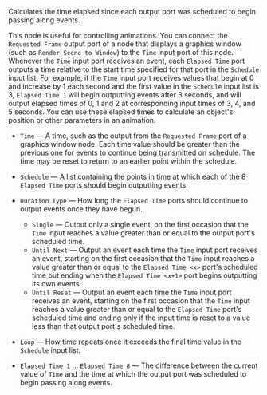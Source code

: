 Calculates the time elapsed since each output port was scheduled to begin passing along events.

This node is useful for controlling animations. You can connect the `Requested Frame` output port of a node that displays a graphics window (such as `Render Scene to Window`) to the `Time` input port of this node. Whenever the `Time` input port receives an event, each `Elapsed Time` port outputs a time relative to the start time specified for that port in the `Schedule` input list. For example, if the `Time` input port receives values that begin at 0 and increase by 1 each second and the first value in the `Schedule` input list is 3, `Elapsed Time 1` will begin outputting events after 3 seconds, and will output elapsed times of 0, 1 and 2 at corresponding input times of 3, 4, and 5 seconds. You can use these elapsed times to calculate an object's position or other parameters in an animation.

   - `Time` — A time, such as the output from the `Requested Frame` port of a graphics window node. Each time value should be greater than the previous one for events to continue being transmitted on schedule. The time may be reset to return to an earlier point within the schedule.
   - `Schedule` — A list containing the points in time at which each of the 8 `Elapsed Time` ports should begin outputting events.
   - `Duration Type` — How long the `Elapsed Time` ports should continue to output events once they have begun.
      - `Single` — Output only a single event, on the first occasion that the `Time` input reaches a value greater than or equal to the output port's scheduled time.
      - `Until Next` — Output an event each time the `Time` input port receives an event, starting on the first occasion that the `Time` input reaches a value greater than or equal to the `Elapsed Time <x>` port's scheduled time but ending when the `Elapsed Time <x+1>` port begins outputting its own events.
      - `Until Reset` — Output an event each time the `Time` input port receives an event, starting on the first occasion that the `Time` input reaches a value greater than or equal to the `Elapsed Time` port's scheduled time and ending only if the input time is reset to a value less than that output port's scheduled time.
   - `Loop` — How time repeats once it exceeds the final time value in the `Schedule` input list.

   - `Elapsed Time 1` ... `Elapsed Time 8` — The difference between the current value of `Time` and the time at which the output port was scheduled to begin passing along events.
